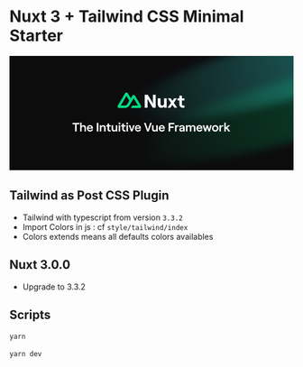 # Nuxt 3 + Tailwind CSS Minimal Starter

[![Nuxt banner](./.github/assets/banner.png)](https://colinlegoedec.fr)

## Tailwind as Post CSS Plugin

- Tailwind with typescript from version `3.3.2`
- Import Colors in js : cf `style/tailwind/index`
- Colors extends means all defaults colors availables


## Nuxt 3.0.0

- Upgrade to 3.3.2

## Scripts

```sh
yarn
```
```sh
yarn dev
```